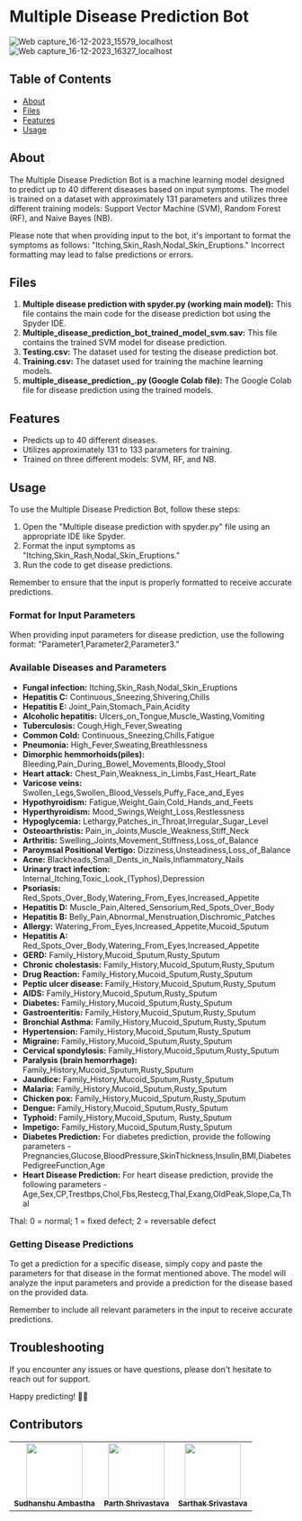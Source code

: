 # Multiple Disease Prediction Bot

![Web capture_16-12-2023_15579_localhost](https://github.com/Sudhanshu-Ambastha/Google-background/assets/135802131/22a87cc6-fc4d-4ed5-832d-dd8d9d230f94)
![Web capture_16-12-2023_16327_localhost](https://github.com/Sudhanshu-Ambastha/Google-background/assets/135802131/5a297e58-7ead-4407-8116-bdfff8585079)

## Table of Contents

- [About](#about)
- [Files](#files)
- [Features](#features)
- [Usage](#usage)

## About

The Multiple Disease Prediction Bot is a machine learning model designed to predict up to 40 different diseases based on input symptoms. The model is trained on a dataset with approximately 131 parameters and utilizes three different training models: Support Vector Machine (SVM), Random Forest (RF), and Naive Bayes (NB).

Please note that when providing input to the bot, it's important to format the symptoms as follows: "Itching,Skin_Rash,Nodal_Skin_Eruptions." Incorrect formatting may lead to false predictions or errors.

## Files

1. **Multiple disease prediction with spyder.py (working main model):** This file contains the main code for the disease prediction bot using the Spyder IDE.
2. **Multiple_disease_prediction_bot_trained_model_svm.sav:** This file contains the trained SVM model for disease prediction.
3. **Testing.csv:** The dataset used for testing the disease prediction bot.
4. **Training.csv:** The dataset used for training the machine learning models.
5. **multiple_disease_prediction_.py (Google Colab file):** The Google Colab file for disease prediction using the trained models.

## Features

- Predicts up to 40 different diseases.
- Utilizes approximately 131 to 133 parameters for training.
- Trained on three different models: SVM, RF, and NB.

## Usage

To use the Multiple Disease Prediction Bot, follow these steps:

1. Open the "Multiple disease prediction with spyder.py" file using an appropriate IDE like Spyder.
2. Format the input symptoms as "Itching,Skin_Rash,Nodal_Skin_Eruptions."
3. Run the code to get disease predictions.

Remember to ensure that the input is properly formatted to receive accurate predictions.

### Format for Input Parameters

When providing input parameters for disease prediction, use the following format: "Parameter1,Parameter2,Parameter3."

### Available Diseases and Parameters

- **Fungal infection:** Itching,Skin_Rash,Nodal_Skin_Eruptions
- **Hepatitis C:** Continuous_Sneezing,Shivering,Chills
- **Hepatitis E:** Joint_Pain,Stomach_Pain,Acidity
- **Alcoholic hepatitis:** Ulcers_on_Tongue,Muscle_Wasting,Vomiting
- **Tuberculosis:** Cough,High_Fever,Sweating
- **Common Cold:** Continuous_Sneezing,Chills,Fatigue
- **Pneumonia:** High_Fever,Sweating,Breathlessness
- **Dimorphic hemmorhoids(piles):** Bleeding,Pain_During_Bowel_Movements,Bloody_Stool
- **Heart attack:** Chest_Pain,Weakness_in_Limbs,Fast_Heart_Rate
- **Varicose veins:** Swollen_Legs,Swollen_Blood_Vessels,Puffy_Face_and_Eyes
- **Hypothyroidism:** Fatigue,Weight_Gain,Cold_Hands_and_Feets
- **Hyperthyroidism:** Mood_Swings,Weight_Loss,Restlessness
- **Hypoglycemia:** Lethargy,Patches_in_Throat,Irregular_Sugar_Level
- **Osteoarthristis:** Pain_in_Joints,Muscle_Weakness,Stiff_Neck
- **Arthritis:** Swelling_Joints,Movement_Stiffness,Loss_of_Balance
- **Paroymsal Positional Vertigo:** Dizziness,Unsteadiness,Loss_of_Balance
- **Acne:** Blackheads,Small_Dents_in_Nails,Inflammatory_Nails
- **Urinary tract infection:** Internal_Itching,Toxic_Look_(Typhos),Depression
- **Psoriasis:** Red_Spots_Over_Body,Watering_From_Eyes,Increased_Appetite
- **Hepatitis D:** Muscle_Pain,Altered_Sensorium,Red_Spots_Over_Body
- **Hepatitis B:** Belly_Pain,Abnormal_Menstruation,Dischromic_Patches
- **Allergy:** Watering_From_Eyes,Increased_Appetite,Mucoid_Sputum
- **Hepatitis A:** Red_Spots_Over_Body,Watering_From_Eyes,Increased_Appetite
- **GERD:** Family_History,Mucoid_Sputum,Rusty_Sputum
- **Chronic cholestasis:** Family_History,Mucoid_Sputum,Rusty_Sputum
- **Drug Reaction:** Family_History,Mucoid_Sputum,Rusty_Sputum
- **Peptic ulcer disease:** Family_History,Mucoid_Sputum,Rusty_Sputum
- **AIDS:** Family_History,Mucoid_Sputum,Rusty_Sputum
- **Diabetes:** Family_History,Mucoid_Sputum,Rusty_Sputum
- **Gastroenteritis:** Family_History,Mucoid_Sputum,Rusty_Sputum
- **Bronchial Asthma:** Family_History,Mucoid_Sputum,Rusty_Sputum
- **Hypertension:** Family_History,Mucoid_Sputum,Rusty_Sputum
- **Migraine:** Family_History,Mucoid_Sputum,Rusty_Sputum
- **Cervical spondylosis:** Family_History,Mucoid_Sputum,Rusty_Sputum
- **Paralysis (brain hemorrhage):** Family_History,Mucoid_Sputum,Rusty_Sputum
- **Jaundice:** Family_History,Mucoid_Sputum,Rusty_Sputum
- **Malaria:** Family_History,Mucoid_Sputum,Rusty_Sputum
- **Chicken pox:** Family_History,Mucoid_Sputum,Rusty_Sputum
- **Dengue:** Family_History,Mucoid_Sputum,Rusty_Sputum
- **Typhoid:** Family_History,Mucoid_Sputum, Rusty_Sputum
- **Impetigo:** Family_History,Mucoid_Sputum,Rusty_Sputum
- **Diabetes Prediction:** For diabetes prediction, provide the following parameters - Pregnancies,Glucose,BloodPressure,SkinThickness,Insulin,BMI,DiabetesPedigreeFunction,Age
- **Heart Disease Prediction:** For heart disease prediction, provide the following parameters - Age,Sex,CP,Trestbps,Chol,Fbs,Restecg,Thal,Exang,OldPeak,Slope,Ca,Thal

Thal: 0 = normal; 1 = fixed defect; 2 = reversable defect

### Getting Disease Predictions

To get a prediction for a specific disease, simply copy and paste the parameters for that disease in the format mentioned above. The model will analyze the input parameters and provide a prediction for the disease based on the provided data.

Remember to include all relevant parameters in the input to receive accurate predictions.

## Troubleshooting
If you encounter any issues or have questions, please don't hesitate to reach out for support.

Happy predicting! 🤖💙

## Contributors
<table>
    <tr>
        <td align="center">
        <a href="http://github.com/Sudhanshu-Ambastha">
            <img src="https://avatars.githubusercontent.com/u/135802131?v=4" width="100px;" alt=""/>
            <br />
            <sub><b>Sudhanshu Ambastha </b></sub>
        </a>
        <br />
    </td>
    <td align="center">
        <a href="https://github.com/Vishwas567917">
            <img src="https://avatars.githubusercontent.com/u/139749696?s=100&v=4" width="100px;" alt=""/>
            <br />
            <sub><b>Parth Shrivastava</b></sub>
        </a>
        <br />
    </td>
    <td align="center">
        <a href="https://github.com/Sarthak966829">
            <img src="https://avatars.githubusercontent.com/u/139750289?s=100&v=4" width="100px;" alt=""/>
            <br />
            <sub><b>Sarthak Srivastava</b></sub>
        </a>
        <br />
    </td>
    </tr>
</table>
